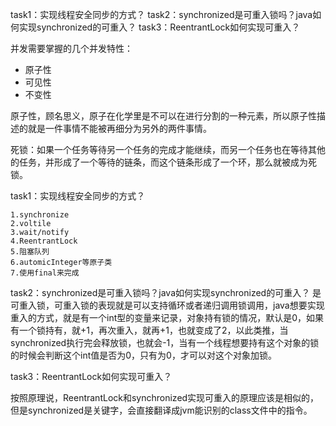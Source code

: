 task1：实现线程安全同步的方式？
task2：synchronized是可重入锁吗？java如何实现synchronized的可重入？
task3：ReentrantLock如何实现可重入？

并发需要掌握的几个并发特性：

* 原子性
* 可见性
* 不变性

原子性，顾名思义，原子在化学里是不可以在进行分割的一种元素，所以原子性描述的就是一件事情不能被再细分为另外的两件事情。

死锁：如果一个任务等待另一个任务的完成才能继续，而另一个任务也在等待其他的任务，并形成了一个等待的链条，而这个链条形成了一个环，那么就被成为死锁。

task1：实现线程安全同步的方式？

    1.synchronize
    2.voltile
    3.wait/notify
    4.ReentrantLock
    5.阻塞队列
    6.automicInteger等原子类
    7.使用final来完成

task2：synchronized是可重入锁吗？java如何实现synchronized的可重入？
是可重入锁，可重入锁的表现就是可以支持循环或者递归调用锁调用，java想要实现重入的方式，就是有一个int型的变量来记录，对象持有锁的情况，默认是0，如果有一个锁持有，就+1，再次重入，就再+1，也就变成了2，以此类推，当synchronized执行完会释放锁，也就会-1，当有一个线程想要持有这个对象的锁的时候会判断这个int值是否为0，只有为0，才可以对这个对象加锁。

task3：ReentrantLock如何实现可重入？

按照原理说，ReentrantLock和synchronized实现可重入的原理应该是相似的，但是synchronized是关键字，会直接翻译成jvm能识别的class文件中的指令。